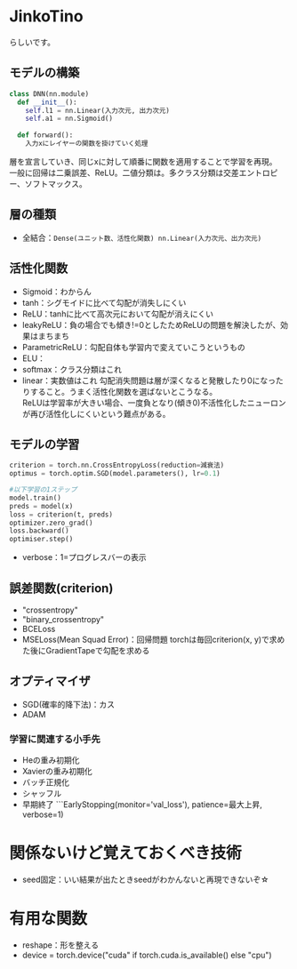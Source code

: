 # JinkoTino
らしいです。

## モデルの構築
```python
class DNN(nn.module)
  def __init__():
    self.l1 = nn.Linear(入力次元, 出力次元)
    self.a1 = nn.Sigmoid()
    
  def forward():
    入力xにレイヤーの関数を掛けていく処理
``` 
層を宣言していき、同じxに対して順番に関数を適用することで学習を再現。  
一般に回帰は二乗誤差、ReLU。二値分類は。多クラス分類は交差エントロピー、ソフトマックス。

## 層の種類
- 全結合：```Dense(ユニット数、活性化関数) nn.Linear(入力次元、出力次元)```

## 活性化関数
- Sigmoid：わからん
- tanh：シグモイドに比べて勾配が消失しにくい
- ReLU：tanhに比べて高次元において勾配が消えにくい
- leakyReLU：負の場合でも傾き!=0としたためReLUの問題を解決したが、効果はまちまち
- ParametricReLU：勾配自体も学習内で変えていこうというもの
- ELU：
- softmax：クラス分類はこれ
- linear：実数値はこれ
勾配消失問題は層が深くなると発散したり0になったりすること。うまく活性化関数を選ばないとこうなる。  
ReLUは学習率が大きい場合、一度負となり(傾き0)不活性化したニューロンが再び活性化しにくいという難点がある。  


## モデルの学習
```python
criterion = torch.nn.CrossEntropyLoss(reduction=減衰法)
optimus = torch.optim.SGD(model.parameters(), lr=0.1)

#以下学習の1ステップ
model.train()
preds = model(x)
loss = criterion(t, preds)
optimizer.zero_grad()
loss.backward()
optimiser.step()

```
- verbose：1=プログレスバーの表示


## 誤差関数(criterion)
- "crossentropy"
- "binary_crossentropy"
- BCELoss
- MSELoss(Mean Squad Error)：回帰問題
torchは毎回criterion(x, y)で求めた後にGradientTapeで勾配を求める

## オプティマイザ
- SGD(確率的降下法)：カス
- ADAM

### 学習に関連する小手先
- Heの重み初期化
- Xavierの重み初期化
- バッチ正規化
- シャッフル
- 早期終了 ```EarlyStopping(monitor='val_loss'), patience=最大上昇, verbose=1)

# 関係ないけど覚えておくべき技術
- seed固定：いい結果が出たときseedがわかんないと再現できないぞ☆

# 有用な関数
- reshape：形を整える
- device = torch.device("cuda" if torch.cuda.is_available() else "cpu")
